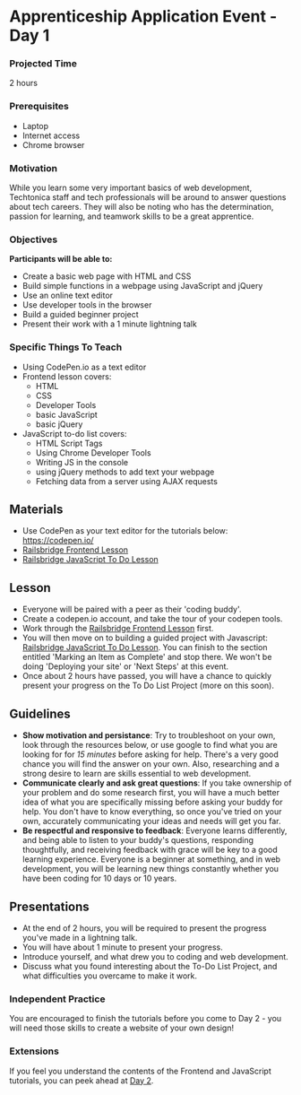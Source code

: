 # Apprenticeship Application Event - Day 1

### Projected Time

2 hours

### Prerequisites

- Laptop
- Internet access
- Chrome browser

### Motivation

While you learn some very important basics of web development, Techtonica staff and tech professionals will be around to answer questions about tech careers.  They will also be noting who has the determination, passion for learning, and teamwork skills to be a great apprentice.

### Objectives

**Participants will be able to:**

- Create a basic web page with HTML and CSS
- Build simple functions in a webpage using JavaScript and jQuery
- Use an online text editor
- Use developer tools in the browser
- Build a guided beginner project
- Present their work with a 1 minute lightning talk

### Specific Things To Teach

- Using CodePen.io as a text editor
- Frontend lesson covers:
	- HTML
	- CSS 
	- Developer Tools
	- basic JavaScript
	- basic jQuery
- JavaScript to-do list covers:
	- HTML Script Tags
	- Using Chrome Developer Tools
	- Writing JS in the console
	- using jQuery methods to add text your webpage
	- Fetching data from a server using AJAX requests

## Materials

- Use CodePen as your text editor for the tutorials below: https://codepen.io/
- [Railsbridge Frontend Lesson](http://docs.railsbridge.org/frontend/)
- [Railsbridge JavaScript To Do Lesson](http://docs.railsbridge.org/javascript-to-do-list/)

## Lesson
- Everyone will be paired with a peer as their 'coding buddy'.
- Create a codepen.io account, and take the tour of your codepen tools.
- Work through the [Railsbridge Frontend Lesson](http://docs.railsbridge.org/frontend/) first.
- You will then move on to building a guided project with Javascript: [Railsbridge JavaScript To Do Lesson](http://docs.railsbridge.org/javascript-to-do-list/).  You can finish to the section entitled 'Marking an Item as Complete' and stop there. We won't be doing 'Deploying your site' or 'Next Steps' at this event.
- Once about 2 hours have passed, you will have a chance to quickly present your progress on the To Do List Project (more on this soon).

## Guidelines
- **Show motivation and persistance**: Try to troubleshoot on your own, look through the resources below, or use google to find what you are looking for for *15 minutes* before asking for help. There's a very good chance you will find the answer on your own.  Also, researching and a strong desire to learn are skills essential to web development.
- **Communicate clearly and ask great questions**: If you take ownership of your problem and do some research first, you will have a much better idea of what you are specifically missing before asking your buddy for help. You don't have to know everything, so once you've tried on your own, accurately communicating your ideas and needs will get you far.
- **Be respectful and responsive to feedback**: Everyone learns differently, and being able to listen to your buddy's questions, responding thoughtfully, and receiving feedback with grace will be key to a good learning experience.  Everyone is a beginner at something, and in web development, you will be learning new things constantly whether you have been coding for 10 days or 10 years.

## Presentations

- At the end of 2 hours, you will be required to present the progress you've made in a lightning talk.
- You will have about 1 minute to present your progress. 
- Introduce yourself, and what drew you to coding and web development.
- Discuss what you found interesting about the To-Do List Project, and what difficulties you overcame to make it work.

### Independent Practice

You are encouraged to finish the tutorials before you come to Day 2 - you will need those skills to create a website of your own design!

### Extensions
If you feel you understand the contents of the Frontend and JavaScript tutorials, you can peek ahead at [Day 2](day-2.md).
